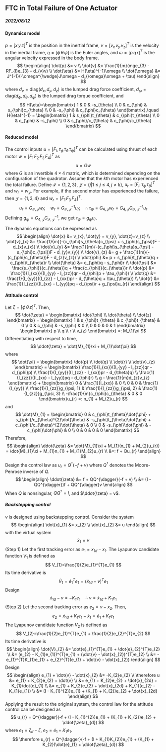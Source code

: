 ## FTC in Total Failure of One Actuator

##### 2022/08/12

#### Dynamics model

$p=[x \, y \, z]^{T}$ is the position in the inertial frame, $v=[v_{x} \, v_{y}\, v_{z}]^{T}$ is the velocity in the inertial frame, $\eta=[\phi \, \theta \, \psi]$ is the Euler angles, and $\omega=[p \, q \, r]^{T}$ is the angular velocity expressed in the body frame.
$$
\begin{align}
\dot{p} &= v \\
\dot{v} &= \frac{1}{m}(mge_{3} - RF_{l}e_{3} - d_{v}v) \\
\dot{\eta} &= H(\eta)^{-1}\omega \\
\dot{\omega} &= J^{-1}(-\omega^{\wedge}J\omega - d_{\omega}\omega + \tau)
\end{align}
$$
where $d_{v}=\mathrm{diag}(d_{x}, d_{y}, d_{z})$ is the lumped drag force coefficient, $d_{\omega}=\mathrm{diag}(d_{\phi}, d_{\theta}, d_{\psi})$ is the lumped drag torque coefficient, and
$$
H(\eta)=\begin{bmatrix}
1 & 0 & -s_{\theta} \\
0 & c_{\phi} & s_{\phi}c_{\theta} \\
0 & -s_{\phi} & c_{\phi}c_{\theta}
\end{bmatrix},\quad 
H(\eta)^{-1} = \begin{bmatrix}
1 & s_{\phi}t_{\theta} & c_{\phi}t_{\theta} \\
0 & c_{\phi} & -s_{\phi} \\
0 & s_{\phi}/c_{\theta} & c_{\phi}/c_{\theta}
\end{bmatrix}
$$


#### Reduced model

The control inputs $u=[F_{l}, \tau_{\phi} \, \tau_{\theta} \, \tau_{\psi}]^{T}$ can be calculated using thrust of each motor $w=[F_{1} \, F_{2} \, F_{3} \, F_{4}]^{T}$ as
$$
u = Gw
$$
where $G$ is an invertible $4 \times 4$ matrix, which is determined depending on the configuration of the quadrotor. Assume that the $k$th motor has experienced the total failure. Define $\mathcal{I} = \{1, 2, 3\}$, $\mathcal{J}=\{j \vert 1 \le j \le 4, j \ne k \}$, $u_{r} = [F_{l}, \tau_{\phi} \, \tau_{\theta}]^{T}$ and $w_{r}=w_{\mathcal{J}}$. For example, if the second motor has experienced the failure, then $\mathcal{J}=\{1, 3, 4\}$ and $w_{r}=[F_{1}\, F_{3} \, F_{4}]^{T}$.
$$
u_{r} = G_{\mathcal{I}, \mathcal{J}}w_r; \quad w_{r} = G_{\mathcal{I}, \mathcal{J}}^{-1}u_{r}; \quad \therefore \tau_{\psi}=G_{4, \mathcal{J}}w_{r} = G_{4, \mathcal{J}}G_{\mathcal{I}, \mathcal{J}}^{-1}u_{r}
$$
 Defining $g_{\psi}=G_{4, \mathcal{J}}G_{\mathcal{I}, \mathcal{J}}^{-1}$, we get $\tau_{\psi} = g_{\psi}u_{r}$.

The dynamic equations can be expressed as
$$
\begin{align}
\dot{x} &= v_{x}, \dot{y} = v_{y}, \dot{z}=v_{z} \\
\dot{v}_{x} &= \frac{1}{m}(-(c_{\phi}s_{\theta}c_{\psi} + s_{\phi}s_{\psi})F - d_{x}v_{x}) \\
\dot{v}_{y} &= \frac{1}{m}(-(c_{\phi}s_{\theta}s_{\psi} - s_{\phi}c_{\psi})F - d_{y}v_{y}) \\
\dot{v}_{z} &= g + \frac{1}{m}(-(c_{\phi}c_{\theta})F - d_{z}v_{z}) \\
\dot{\phi} &= p + s_{\phi}t_{\theta}q + c_{\phi}t_{\theta}r \\
\dot{\theta} &= c_{\phi}q - s_{\phi}r \\
\dot{\psi} &= \frac{s_{\phi}}{c_{\theta}}q + \frac{c_{\phi}}{c_{\theta}}r \\
\dot{p} &= \frac{1}{I_{xx}}((I_{yy} - I_{zz})qr - d_{\phi}p + \tau_{\phi}) \\
\dot{q} &= \frac{1}{I_{yy}}((I_{zz} - I_{xx})pr - d_{\theta}q + \tau_{\theta}) \\
\dot{r} &= \frac{1}{I_{zz}}((I_{xx} - I_{yy})pq - d_{\psi}r + g_{\psi}u_{r})
\end{align}
$$


#### Attitude control

Let $\zeta=[\phi \, \theta \, z]^{T}$. Then,
$$
\dot{\zeta} = \begin{bmatrix} \dot{\phi} \\ \dot{\theta} \\ \dot{z} \end{bmatrix}
= \begin{bmatrix}
1 & s_{\phi}t_{\theta} & c_{\phi}t_{\theta} & 0 \\
0 & c_{\phi} & -s_{\phi} & 0 \\
0 & 0 & 0 & 1
\end{bmatrix} \begin{bmatrix}
p \\ q \\ r \\ v_{z}
\end{bmatrix} =: M_{1}\xi
$$
Differentiating with respect to time,
$$
\ddot{\zeta} = \dot{M}_{1}\xi + M_{1}\dot{\xi}
$$
where
$$
\dot{\xi} = \begin{bmatrix}
\dot{p} \\ \dot{q} \\ \dot{r} \\ \dot{v}_{z}
\end{bmatrix} = \begin{bmatrix}
\frac{1}{I_{xx}}((I_{yy} - I_{zz})qr - d_{\phi}p) \\
\frac{1}{I_{yy}}((I_{zz} - I_{xx})pr - d_{\theta}q) \\
\frac{1}{I_{zz}}((I_{xx} - I_{yy})pq - d_{\phi}r) \\
g - \frac{1}{m}d_{z}v_{z}
\end{bmatrix} + \begin{bmatrix}
0 & \frac{1}{I_{xx}} & 0 \\
0 & 0 & \frac{1}{I_{yy}} \\
\frac{1}{I_{zz}}g_{\psi, 1} & \frac{1}{I_{zz}}g_{\psi, 2} & \frac{1}{I_{zz}}g_{\psi, 3} \\
-\frac{1}{m}c_{\phi}c_{\theta} & 0 & 0
\end{bmatrix}u_{r} =: n_{1} + M_{2}u_{r}
$$
and
$$
\dot{M}_{1} = \begin{bmatrix}
0 & c_{\phi}t_{\theta}\dot{\phi} + s_{\phi}/c_{\theta}^{2}\dot{\theta} & -s_{\phi}t_{\theta}\dot{\phi} + c_{\phi}/c_{\theta}^{2}\dot{\theta} & 0 \\
0 & -s_{\phi}\dot{\phi} & -c_{\phi}\dot{\phi} & 0 \\
0 & 0 & 0 & 0
\end{bmatrix}
$$
Therefore,
$$
\begin{align}
\ddot{\zeta} &= \dot{M}_{1}\xi + M_{1}(n_{1} + M_{2}u_{r}) = \dot{M}_{1}\xi + M_{1}n_{1} + M_{1}M_{2}u_{r} \\
&=: f + Qu_{r}
\end{align}
$$
Design the control law as $u_{r}=Q^{\dagger}(-f + v)$ where $Q^{\dagger}$ denotes the Moore-Penrose inverse of $Q$.
$$
\begin{align}
\ddot{\zeta} &= f + QQ^{\dagger}(-f + v) \\
&= (I - QQ^{\dagger})f + QQ^{\dagger}v
\end{align}
$$
When $Q$ is nonsingular, $QQ^{\dagger} = I$, and $\ddot{\zeta} = v$.



##### Backstepping control

$v$ is designed using backstepping control. Consider the system
$$
\begin{align}
\dot{x}_{1} &= x_{2} \\
\dot{x}_{2} &= u
\end{align}
$$
with the virtual system
$$
\dot{x}_{1}=v
$$
(Step 1) Let the first tracking error as $e_{1}=x_{1d}-x_{1}$. The Lyapunov candidate function $V_{1}$ is defined as
$$
V_{1}=\frac{1}{2}e_{1}^{T}e_{1}
$$
Its time derivative is
$$
\dot{V}_{1} = \dot{e}_{1}^{T}e_{1} = (\dot{x}_{1d} - v)^{T}e_{1}
$$
Design
$$
\dot{x}_{1d}-v = -K_{1}e_{1}\quad \therefore v = \dot{x}_{1d} + K_{1}e_{1}
$$
(Step 2) Let the second tracking error as $e_{2}=v-x_{2}$. Then,
$$
e_{2} = \dot{x}_{1d} + K_{1}e_{1} - \dot{x}_{1} = \dot{e}_{1} + K_{1}e_{1}
$$
The Lyapunov candidate function $V_{2}$ is defined as
$$
V_{2}=\frac{1}{2}e_{1}^{T}e_{1} + \frac{1}{2}e_{2}^{T}e_{2}
$$
Its time derivative is
$$
\begin{align}
\dot{V}_{2} &= \dot{e}_{1}^{T}e_{1} + \dot{e}_{2}^{T}e_{2} \\
&= (e_{2} - K_{1}e_{1})^{T}e_{1} + (\dot{v} - \dot{x}_{2})^{T}e_{2} \\
&= -e_{1}^{T}K_{1}e_{1} + e_{2}^{T}(e_{1} + \dot{v} - \dot{x}_{2})
\end{align}
$$
Design
$$
\begin{align}
e_{1} + \dot{v} - \dot{x}_{2} &= -K_{2}e_{2} \\
\therefore u &= e_{1} + K_{2}e_{2} + \dot{v} \\
&= e_{1} + K_{2}e_{2} + \dot{x}_{2d} + K_{1}\dot{e}_{1} \\
&= e_{1} + K_{2}e_{2} + \dot{x}_{2d} + K_{1}(e_{2} - K_{1}e_{1}) \\
&= (I - K_{1}^{2})e_{1} + (K_{1} + K_{2})e_{2} + \dot{x}_{2d}
\end{align}
$$
Applying the result to the original system, the control law for the attitude control can be designed as
$$
u_{r} = Q^{\dagger}(-f + (I - K_{1}^{2})e_{1} + (K_{1} + K_{2})e_{2} + \ddot{\zeta}_{d})
$$
where $e_{1}=\zeta_{d} - \zeta$, $e_{2}=\dot{e}_{1} + K_{1}e_{1}$.
$$
\therefore u_{r} = Q^{\dagger}(-f + (I + K_{1}K_{2})e_{1} + (K_{1} + K_{2})\dot{e}_{1} + \ddot{\zeta}_{d})
$$







